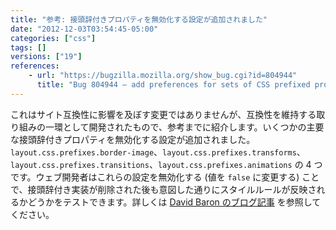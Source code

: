 ```yaml
---
title: "参考: 接頭辞付きプロパティを無効化する設定が追加されました"
date: "2012-12-03T03:54:45-05:00"
categories: ["css"]
tags: []
versions: ["19"]
references:
    - url: "https://bugzilla.mozilla.org/show_bug.cgi?id=804944"
      title: "Bug 804944 – add preferences for sets of CSS prefixed properties"
---
```

これはサイト互換性に影響を及ぼす変更ではありませんが、互換性を維持する取り組みの一環として開発されたもので、参考までに紹介します。いくつかの主要な接頭辞付きプロパティを無効化する設定が追加されました。`layout.css.prefixes.border-image`、`layout.css.prefixes.transforms`、`layout.css.prefixes.transitions`、`layout.css.prefixes.animations` の 4 つです。ウェブ開発者はこれらの設定を無効化する (値を `false` に変更する) ことで、接頭辞付き実装が削除された後も意図した通りにスタイルルールが反映されるかどうかをテストできます。詳しくは [David Baron のブログ記事](https://dbaron.org/log/20130225-removing-prefixes) を参照してください。
